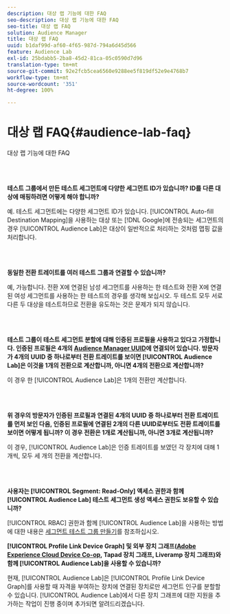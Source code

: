 ```yaml
---
description: 대상 랩 기능에 대한 FAQ
seo-description: 대상 랩 기능에 대한 FAQ
seo-title: 대상 랩 FAQ
solution: Audience Manager
title: 대상 랩 FAQ
uuid: b1daf99d-af60-4f65-987d-794a6d45d566
feature: Audience Lab
exl-id: 25bdabb5-2ba8-45d2-81ca-05c0590d7d96
translation-type: tm+mt
source-git-commit: 92e2fcb5cea6560e9288ee5f819df52e9e4768b7
workflow-type: tm+mt
source-wordcount: '351'
ht-degree: 100%

---
```


# 대상 랩 FAQ{#audience-lab-faq}

대상 랩 기능에 대한 FAQ

<!-- 

audience-lab-faq.xml

 -->

<br> 

**테스트 그룹에서 만든 테스트 세그먼트에 다양한 세그먼트 ID가 있습니까? ID를 다른 대상에 매핑하려면 어떻게 해야 합니까?**

예. 테스트 세그먼트에는 다양한 세그먼트 ID가 있습니다. [!UICONTROL Auto-fill Destination Mapping]을 사용하는 대상 또는 [!DNL Google]에 전송되는 세그먼트의 경우 [!UICONTROL Audience Lab]은 대상이 일반적으로 처리하는 것처럼 맵핑 값을 처리합니다.

<br> 

**동일한 전환 트레이트를 여러 테스트 그룹과 연결할 수 있습니까?**

예, 가능합니다. 전환 X에 연결된 남성 세그먼트를 사용하는 한 테스트와 전환 X에 연결된 여성 세그먼트를 사용하는 한 테스트의 경우를 생각해 보십시오. 두 테스트 모두 서로 다른 두 대상을 테스트하므로 전환을 유도하는 것은 문제가 되지 않습니다.

<br> 

**테스트 그룹이 테스트 세그먼트 분할에 대해 인증된 프로필을 사용하고 있다고 가정합니다. 인증된 프로필은 4개의 [Audience Manager UUID](../reference/ids-in-aam.md)에 연결되어 있습니다. 방문자가 4개의 UUID 중 하나로부터 전환 트레이트를 보이면 [!UICONTROL Audience Lab]은 이것을 1개의 전환으로 계산합니까, 아니면 4개의 전환으로 계산합니까?**

이 경우 한 [!UICONTROL Audience Lab]은 1개의 전환만 계산합니다.

<br> 

**위 경우의 방문자가 인증된 프로필과 연결된 4개의 UUID 중 하나로부터 전환 트레이트를 먼저 보인 다음, 인증된 프로필에 연결된 2개의 다른 UUID로부터도 전환 트레이트를 보이면 어떻게 됩니까? 이 경우 전환은 1개로 계산됩니까, 아니면 3개로 계산됩니까?**

이 경우, [!UICONTROL Audience Lab]은 인증 트레이트를 보였던 각 장치에 대해 1개씩, 모두 세 개의 전환을 계산합니다.

<br> 

**사용자는 [!UICONTROL Segment: Read-Only] 액세스 권한과 함께 [!UICONTROL Audience Lab] 테스트 세그먼트 생성 액세스 권한도 보유할 수 있습니까?**

[!UICONTROL RBAC] 권한과 함께 [!UICONTROL Audience Lab]을 사용하는 방법에 대한 내용은 [세그먼트 테스트 그룹 만들기](../features/audience-lab/audience-lab-manage-test-groups.md#create-test-groups)를 참조하십시오.

**[!UICONTROL Profile Link Device Graph] 및 외부 장치 그래프([Adobe Experience Cloud Device Co-op](https://docs.adobe.com/content/help/ko-KR/device-co-op/using/home.html), Tapad 장치 그래프, Liveramp 장치 그래프)와 함께 [!UICONTROL Audience Lab]을 사용할 수 있습니까?**

현재, [!UICONTROL Audience Lab]은 [!UICONTROL Profile Link Device Graph]를 사용할 때 자격을 부여하는 장치에 연결된 장치로만 세그먼트 인구를 분할할 수 있습니다. [!UICONTROL Audience Lab]에서 다른 장치 그래프에 대한 지원을 추가하는 작업이 진행 중이며 추가되면 알려드리겠습니다.
